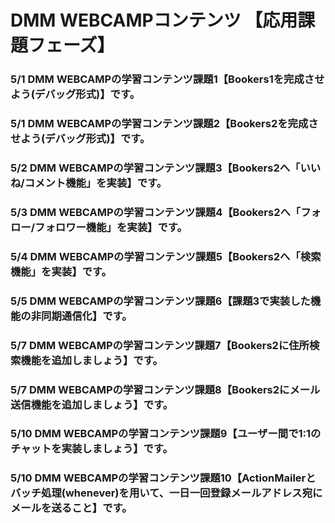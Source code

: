 # DMM WEBCAMPコンテンツ 【応用課題フェーズ】
### 5/1 DMM WEBCAMPの学習コンテンツ課題1【Bookers1を完成させよう(デバッグ形式)】です。
### 5/1 DMM WEBCAMPの学習コンテンツ課題2【Bookers2を完成させよう(デバッグ形式)】です。
### 5/2 DMM WEBCAMPの学習コンテンツ課題3【Bookers2へ「いいね/コメント機能」を実装】です。
### 5/3 DMM WEBCAMPの学習コンテンツ課題4【Bookers2へ「フォロー/フォロワー機能」を実装】です。
### 5/4 DMM WEBCAMPの学習コンテンツ課題5【Bookers2へ「検索機能」を実装】です。
### 5/5 DMM WEBCAMPの学習コンテンツ課題6【課題3で実装した機能の非同期通信化】です。
### 5/7 DMM WEBCAMPの学習コンテンツ課題7【Bookers2に住所検索機能を追加しましょう】です。
### 5/7 DMM WEBCAMPの学習コンテンツ課題8【Bookers2にメール送信機能を追加しましょう】です。
### 5/10 DMM WEBCAMPの学習コンテンツ課題9【ユーザー間で1:1のチャットを実装しましょう】です。
### 5/10 DMM WEBCAMPの学習コンテンツ課題10【ActionMailerとバッチ処理(whenever)を用いて、一日一回登録メールアドレス宛にメールを送ること】です。
